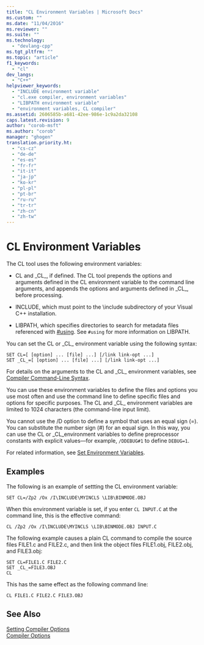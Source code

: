 ```yaml
---
title: "CL Environment Variables | Microsoft Docs"
ms.custom: ""
ms.date: "11/04/2016"
ms.reviewer: ""
ms.suite: ""
ms.technology: 
  - "devlang-cpp"
ms.tgt_pltfrm: ""
ms.topic: "article"
f1_keywords: 
  - "cl"
dev_langs: 
  - "C++"
helpviewer_keywords: 
  - "INCLUDE environment variable"
  - "cl.exe compiler, environment variables"
  - "LIBPATH environment variable"
  - "environment variables, CL compiler"
ms.assetid: 2606585b-a681-42ee-986e-1c9a2da32108
caps.latest.revision: 9
author: "corob-msft"
ms.author: "corob"
manager: "ghogen"
translation.priority.ht: 
  - "cs-cz"
  - "de-de"
  - "es-es"
  - "fr-fr"
  - "it-it"
  - "ja-jp"
  - "ko-kr"
  - "pl-pl"
  - "pt-br"
  - "ru-ru"
  - "tr-tr"
  - "zh-cn"
  - "zh-tw"
---
```

# CL Environment Variables
The CL tool uses the following environment variables:  
  
-   CL and _CL\_, if defined. The CL tool prepends the options and arguments defined in the CL environment variable to the command line arguments, and appends the options and arguments defined in _CL\_, before processing.  
  
-   INCLUDE, which must point to the \include subdirectory of your Visual C++ installation.  
  
-   LIBPATH, which specifies directories to search for metadata files referenced with [#using](../../preprocessor/hash-using-directive-cpp.md). See `#using` for more information on LIBPATH.  
  
 You can set the CL or _CL\_ environment variable using the following syntax:  
  
```  
SET CL=[ [option] ... [file] ...] [/link link-opt ...]  
SET _CL_=[ [option] ... [file] ...] [/link link-opt ...]  
```  
  
 For details on the arguments to the CL and _CL\_ environment variables, see [Compiler Command-Line Syntax](../../build/reference/compiler-command-line-syntax.md).  
  
 You can use these environment variables to define the files and options you use most often and use the command line to define specific files and options for specific purposes. The CL and _CL\_ environment variables are limited to 1024 characters (the command-line input limit).  
  
 You cannot use the /D option to define a symbol that uses an equal sign (=). You can substitute the number sign (#) for an equal sign. In this way, you can use the CL or _CL_environment variables to define preprocessor constants with explicit values—for example, `/DDEBUG#1` to define `DEBUG=1`.  
  
 For related information, see [Set Environment Variables](../../build/setting-the-path-and-environment-variables-for-command-line-builds.md).  
  
## Examples  
 The following is an example of settting the CL environment variable:  
  
```  
SET CL=/Zp2 /Ox /I\INCLUDE\MYINCLS \LIB\BINMODE.OBJ  
```  
  
 When this environment variable is set, if you enter `CL INPUT.C` at the command line, this is the effective command:  
  
```  
CL /Zp2 /Ox /I\INCLUDE\MYINCLS \LIB\BINMODE.OBJ INPUT.C  
```  
  
 The following example causes a plain CL command to compile the source files FILE1.c and FILE2.c, and then link the object files FILE1.obj, FILE2.obj, and FILE3.obj:  
  
```  
SET CL=FILE1.C FILE2.C  
SET _CL_=FILE3.OBJ  
CL  
```  
  
 This has the same effect as the following command line:  
  
```  
CL FILE1.C FILE2.C FILE3.OBJ  
```  
  
## See Also  
 [Setting Compiler Options](../../build/reference/setting-compiler-options.md)   
 [Compiler Options](../../build/reference/compiler-options.md)
